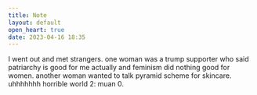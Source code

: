 ```yaml
---
title: Note
layout: default
open_heart: true
date: 2023-04-16 18:35
---
```


I went out and met strangers. one woman was a trump supporter who said patriarchy is good for me actually and feminism did nothing good for women. another woman wanted to talk pyramid scheme for skincare. uhhhhhhh horrible world 2: muan 0.
